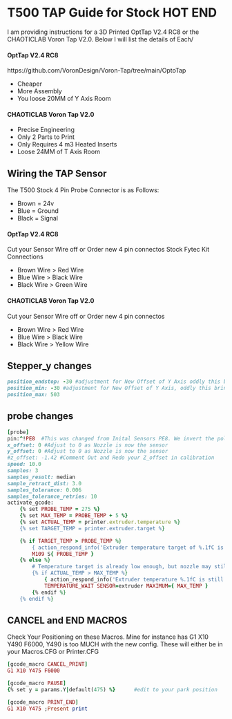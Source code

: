  <H1>T500 TAP Guide for Stock HOT END</h1> 
I am providing instructions for a 3D Printed OptTap V2.4 RC8 or the CHAOTICLAB Voron Tap V2.0. Below I will list the details of Each/



<h4>OptTap V2.4 RC8</h4>
https://github.com/VoronDesign/Voron-Tap/tree/main/OptoTap
<ul>
<li>Cheaper </li>
<li>More Assembly</li>
<li>You loose 20MM of Y Axis Room</li>
</ul>
<h4>CHAOTICLAB Voron Tap V2.0</h4>
<ul>
<li>Precise Engineering</li>
<li>Only 2 Parts to Print</li>
<li>Only Requires 4 m3 Heated Inserts</li>
<li>Loose 24MM of T Axis Room</li>
</ul>


<h2>Wiring the TAP Sensor</h2>
The T500 Stock 4 Pin Probe Connector is as Follows:
<ul>
<li>Brown = 24v </li>
<li>Blue = Ground</li>
<li>Black = Signal </li> 
</ul>


<h4>OptTap V2.4 RC8</h4>
Cut your Sensor Wire off or Order new 4 pin connectos
Stock Fytec Kit Connections
<ul>
<li>Brown Wire > Red Wire </li>
<li>Blue Wire > Black Wire</li>
<li>Black Wire > Green Wire</li>
</ul>


<h4>CHAOTICLAB Voron Tap V2.0</h4>
Cut your Sensor Wire off or Order new 4 pin connectos
<ul>
<li>Brown Wire > Red Wire </li>
<li>Blue Wire > Black Wire</li>
<li>Black Wire > Yellow Wire</li>
</ul>

<h2>Stepper_y changes</h2>

```ruby
position_endstop: -30 #adjustment for New Offset of Y Axis oddly this brings the hotend to the end of the thermal sheet. You coudl set this to 50 to get to closer to the front of the bed
position_min: -30 #adjustment for New Offset of Y Axis, oddly this brings the hotend to the end of the thermal sheet. You coudl set this to 50 to get to closer to the front of the bed
position_max: 503
```
<h2>probe changes</h2>

```ruby
[probe]
pin:^!PE8  #This was changed from Inital Sensors PE8. We invert the polarity (!) and set pull up (^)
x_offset: 0 #Adjust to 0 as Nozzle is now the sensor
y_offset: 0 #Adjust to 0 as Nozzle is now the sensor
#z_offset: -1.42 #Comment Out and Redo your Z_offset in calibration
speed: 10.0
samples: 3
samples_result: median
sample_retract_dist: 3.0
samples_tolerance: 0.006
samples_tolerance_retries: 10
activate_gcode:
    {% set PROBE_TEMP = 275 %}
    {% set MAX_TEMP = PROBE_TEMP + 5 %}
    {% set ACTUAL_TEMP = printer.extruder.temperature %}
    {% set TARGET_TEMP = printer.extruder.target %}

    {% if TARGET_TEMP > PROBE_TEMP %}
        { action_respond_info('Extruder temperature target of %.1fC is too high, lowering to %.1fC' % (TARGET_TEMP, PROBE_TEMP)) }
        M109 S{ PROBE_TEMP }
    {% else %}
        # Temperature target is already low enough, but nozzle may still be too hot.
        {% if ACTUAL_TEMP > MAX_TEMP %}
            { action_respond_info('Extruder temperature %.1fC is still too high, waiting until below %.1fC' % (ACTUAL_TEMP, MAX_TEMP)) }
            TEMPERATURE_WAIT SENSOR=extruder MAXIMUM={ MAX_TEMP }
        {% endif %}
    {% endif %}
```
<h2>CANCEL and END MACROS </h2>
Check Your Positioning on these Macros. Mine for instance has G1 X10 Y490 F6000, Y490 is too MUCH with the new config. These will either be in your Macros.CFG or Printer.CFG
<br />

```ruby
[gcode_macro CANCEL_PRINT]
G1 X10 Y475 F6000
```

```ruby
[gcode_macro PAUSE] 
{% set y = params.Y|default(475) %}      #edit to your park position
```

```ruby
[gcode_macro PRINT_END]
G1 X10 Y475 ;Present print
```

